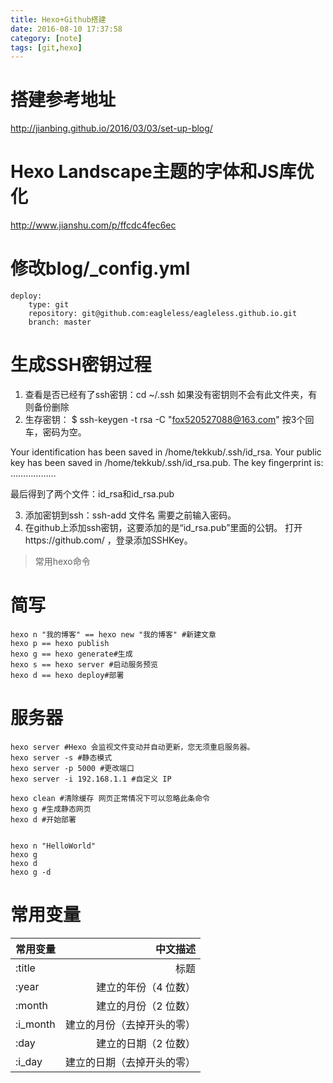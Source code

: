 ```yaml
---
title: Hexo+Github搭建
date: 2016-08-10 17:37:58
category: [note]
tags: [git,hexo]
---
```


#	搭建参考地址
http://jianbing.github.io/2016/03/03/set-up-blog/
<!--more-->

#	Hexo Landscape主题的字体和JS库优化
http://www.jianshu.com/p/ffcdc4fec6ec

#	修改blog/_config.yml
	deploy:
		type: git
		repository: git@github.com:eagleless/eagleless.github.io.git          
		branch: master


#	生成SSH密钥过程
1.	查看是否已经有了ssh密钥：cd ~/.ssh
如果没有密钥则不会有此文件夹，有则备份删除
2.	生存密钥：
	$ ssh-keygen -t rsa -C "fox520527088@163.com"
按3个回车，密码为空。

Your identification has been saved in /home/tekkub/.ssh/id_rsa.
Your public key has been saved in /home/tekkub/.ssh/id_rsa.pub.
The key fingerprint is:
………………

最后得到了两个文件：id_rsa和id_rsa.pub

3.	添加密钥到ssh：ssh-add 文件名
需要之前输入密码。
4.	在github上添加ssh密钥，这要添加的是“id_rsa.pub”里面的公钥。
打开https://github.com/ ，登录添加SSHKey。

>   常用hexo命令

#   简写

    hexo n "我的博客" == hexo new "我的博客" #新建文章
    hexo p == hexo publish
    hexo g == hexo generate#生成
    hexo s == hexo server #启动服务预览
    hexo d == hexo deploy#部署

#   服务器

    hexo server #Hexo 会监视文件变动并自动更新，您无须重启服务器。
    hexo server -s #静态模式
    hexo server -p 5000 #更改端口
    hexo server -i 192.168.1.1 #自定义 IP

    hexo clean #清除缓存 网页正常情况下可以忽略此条命令
    hexo g #生成静态网页
    hexo d #开始部署


	hexo n "HelloWorld"
	hexo g
	hexo d
	hexo g -d

#   常用变量

|常用变量|中文描述|
|:-------------|-------------:|
|:title|标题|
|:year|建立的年份（4 位数）|
|:month|建立的月份（2 位数）|
|:i_month|建立的月份（去掉开头的零）|
|:day|建立的日期（2 位数）|
|:i_day|建立的日期（去掉开头的零）|